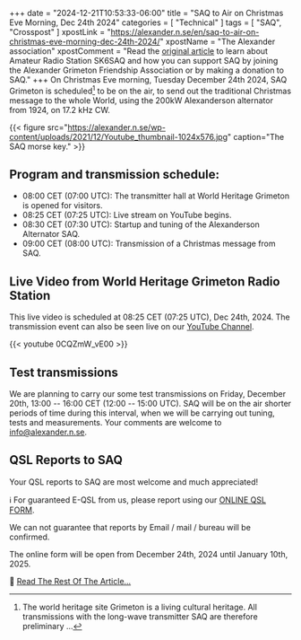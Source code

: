 +++
date = "2024-12-21T10:53:33-06:00"
title = "SAQ to Air on Christmas Eve Morning, Dec 24th 2024"
categories = [ "Technical" ]
tags = [ "SAQ", "Crosspost" ]
xpostLink = "https://alexander.n.se/en/saq-to-air-on-christmas-eve-morning-dec-24th-2024/"
xpostName = "The Alexander association"
xpostComment = "Read the [original article](https://alexander.n.se/en/saq-to-air-on-christmas-eve-morning-dec-24th-2024/) to learn about Amateur Radio Station SK6SAQ and how you can support SAQ by joining the Alexander Grimeton Friendship Association or by making a donation to SAQ."
+++
On Christmas Eve morning, Tuesday December 24th 2024, SAQ Grimeton is
scheduled[^1] to be on the air, to send out the traditional Christmas
message to the whole World, using the 200kW Alexanderson alternator from
1924, on 17.2 kHz CW.
<!--more-->

[^1]: The world heritage site Grimeton is a living cultural heritage. All transmissions with the long-wave transmitter SAQ are therefore preliminary ...

{{< figure src="https://alexander.n.se/wp-content/uploads/2021/12/Youtube_thumbnail-1024x576.jpg" caption="The SAQ morse key." >}}

## Program and transmission schedule:

* 08:00 CET (07:00 UTC): The transmitter hall at World Heritage Grimeton is opened for visitors.
* 08:25 CET (07:25 UTC): Live stream on YouTube begins.
* 08:30 CET (07:30 UTC): Startup and tuning of the Alexanderson Alternator SAQ.
* 09:00 CET (08:00 UTC): Transmission of a Christmas message from SAQ.

## Live Video from World Heritage Grimeton Radio Station

This live video is scheduled at 08:25 CET (07:25 UTC), Dec 24th,
2024. The transmission event can also be seen live on our [YouTube
Channel](https://www.youtube.com/channel/UC-83S-l9JKD1iuhsXx3XQ3g).

{{< youtube 0CQZmW_vE00 >}}

## Test transmissions

We are planning to carry our some test transmissions on Friday, December
20th, 13:00 -- 16:00 CET (12:00 -- 15:00 UTC). SAQ will be on the air
shorter periods of time during this interval, when we will be carrying
out tuning, tests and measurements. Your comments are welcome to
info@alexander.n.se.

## QSL Reports to SAQ

Your QSL reports to SAQ are most welcome and much appreciated!

:information_source: For guaranteed E-QSL from us, please report using our
[ONLINE QSL FORM](https://forms.gle/TRZwGrvTMCcEpEvF8).

We can not guarantee that reports by Email / mail / bureau will be confirmed.

The online form will be open from December 24th, 2024 until January 10th, 2025.

:link: [Read The Rest Of The Article...](https://alexander.n.se/en/saq-to-air-on-christmas-eve-morning-dec-24th-2024/)
